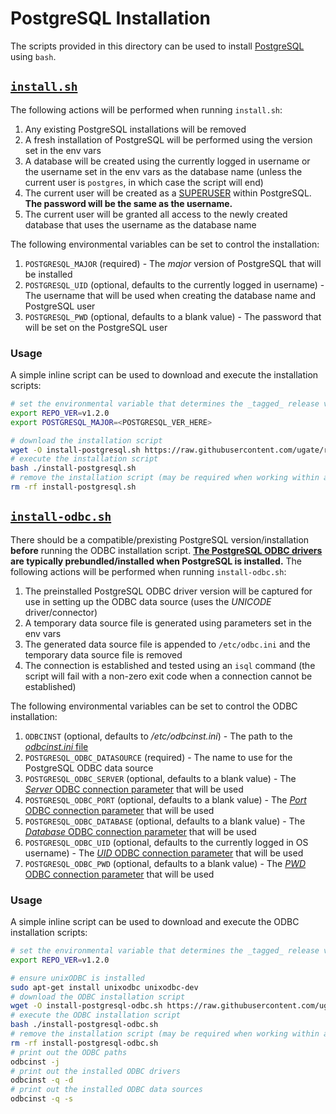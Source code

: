 # PostgreSQL Installation
The scripts provided in this directory can be used to install [PostgreSQL](https://www.postgresql.org) using `bash`.

## [`install.sh`](install.sh)
The following actions will be performed when running `install.sh`:

1. Any existing PostgreSQL installations will be removed
1. A fresh installation of PostgreSQL will be performed using the version set in the env vars
1. A database will be created using the currently logged in username or the username set in the env vars as the database name (unless the current user is `postgres`, in which case the script will end)
1. The current user will be created as a [SUPERUSER](https://www.postgresql.org/docs/current/app-createuser.html) within PostgreSQL. __The password will be the same as the username.__
1. The current user will be granted all access to the newly created database that uses the username as the database name

The following environmental variables can be set to control the installation:

1. `POSTGRESQL_MAJOR` (required) - The _major_ version of PostgreSQL that will be installed
1. `POSTGRESQL_UID` (optional, defaults to the currently logged in username) - The username that will be used when creating the database name and PostgreSQL user
1. `POSTGRESQL_PWD` (optional, defaults to a blank value) - The password that will be set on the PostgreSQL user

### Usage
A simple inline script can be used to download and execute the installation scripts:

```sh
# set the environmental variable that determines the _tagged_ release version of the installation scripts
export REPO_VER=v1.2.0
export POSTGRESQL_MAJOR=<POSTGRESQL_VER_HERE>

# download the installation script
wget -O install-postgresql.sh https://raw.githubusercontent.com/ugate/repo/$REPO_VER/postgresql/install.sh
# execute the installation script
bash ./install-postgresql.sh
# remove the installation script (may be required when working within a repository directory)
rm -rf install-postgresql.sh
```

## [`install-odbc.sh`](install-odbc.sh)
There should be a compatible/prexisting PostgreSQL version/installation __before__ running the ODBC installation script. __[The PostgreSQL ODBC drivers](https://odbc.postgresql.org/) are typically prebundled/installed when PostgreSQL is installed.__ The following actions will be performed when running `install-odbc.sh`:

1. The preinstalled PostgreSQL ODBC driver version will be captured for use in setting up the ODBC data source (uses the _UNICODE_ driver/connector)
1. A temporary data source file is generated using parameters set in the env vars
1. The generated data source file is appended to `/etc/odbc.ini` and the temporary data source file is removed
1. The connection is established and tested using an `isql` command (the script will fail with a non-zero exit code when a connection cannot be established)

The following environmental variables can be set to control the ODBC installation:

1. `ODBCINST` (optional, defaults to _/etc/odbcinst.ini_) - The path to the [_odbcinst.ini_ file](http://www.unixodbc.org/odbcinst.html)
1. `POSTGRESQL_ODBC_DATASOURCE` (required) - The name to use for the PostgreSQL ODBC data source
1. `POSTGRESQL_ODBC_SERVER` (optional, defaults to a blank value) - The [_Server_ ODBC connection parameter](https://odbc.postgresql.org/) that will be used
1. `POSTGRESQL_ODBC_PORT` (optional, defaults to a blank value) - The [_Port_ ODBC connection parameter](https://odbc.postgresql.org/) that will be used
1. `POSTGRESQL_ODBC_DATABASE` (optional, defaults to a blank value) - The [_Database_ ODBC connection parameter](https://odbc.postgresql.org/) that will be used
1. `POSTGRESQL_ODBC_UID` (optional, defaults to the currently logged in OS username) - The [_UID_ ODBC connection parameter](https://odbc.postgresql.org/) that will be used
1. `POSTGRESQL_ODBC_PWD` (optional, defaults to a blank value) - The [_PWD_ ODBC connection parameter](https://odbc.postgresql.org/) that will be used

### Usage
A simple inline script can be used to download and execute the ODBC installation scripts:

```sh
# set the environmental variable that determines the _tagged_ release version of the installation scripts
export REPO_VER=v1.2.0

# ensure unixODBC is installed
sudo apt-get install unixodbc unixodbc-dev
# download the ODBC installation script
wget -O install-postgresql-odbc.sh https://raw.githubusercontent.com/ugate/repo/$REPO_VER/postgresql/install-odbc.sh
# execute the ODBC installation script
bash ./install-postgresql-odbc.sh
# remove the installation script (may be required when working within a repository directory)
rm -rf install-postgresql-odbc.sh
# print out the ODBC paths
odbcinst -j
# print out the installed ODBC drivers
odbcinst -q -d
# print out the installed ODBC data sources
odbcinst -q -s
```
